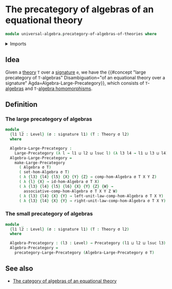 # The precategory of algebras of an equational theory

```agda
module universal-algebra.precategory-of-algebras-of-theories where
```

<details><summary>Imports</summary>

```agda
open import category-theory.large-precategories
open import category-theory.precategories

open import foundation.dependent-pair-types
open import foundation.sets
open import foundation.universe-levels

open import foundation-core.identity-types

open import universal-algebra.algebraic-theories
open import universal-algebra.algebras-of-theories
open import universal-algebra.homomorphisms-of-algebras
open import universal-algebra.models-of-signatures
open import universal-algebra.signatures
```

</details>

## Idea

Given a [theory](universal-algebra.algebraic-theories.md) `T` over a
[signature](universal-algebra.signatures.md) `σ`, we have the
{{#concept "large precategory of `T`-algebras" Disambiguation="of an equational theory over a signature" Agda=Algebra-Large-Precategory}},
which consists of `T`-[algebras](universal-algebra.algebras-of-theories.md) and
`T`-[algebra homomorphisms](universal-algebra.homomorphisms-of-algebras.md).

## Definition

### The large precategory of algebras

```agda
module _
  {l1 l2 : Level} (σ : signature l1) (T : Theory σ l2)
  where

  Algebra-Large-Precategory :
    Large-Precategory (λ l → l1 ⊔ l2 ⊔ lsuc l) (λ l3 l4 → l1 ⊔ l3 ⊔ l4)
  Algebra-Large-Precategory =
    make-Large-Precategory
      ( Algebra σ T)
      ( set-hom-Algebra σ T)
      ( λ {l3} {l4} {l5} {X} {Y} {Z} → comp-hom-Algebra σ T X Y Z)
      ( λ {l} {X} → id-hom-Algebra σ T X)
      ( λ {l3} {l4} {l5} {l6} {X} {Y} {Z} {W} →
        associative-comp-hom-Algebra σ T X Y Z W)
      ( λ {l3} {l4} {X} {Y} → left-unit-law-comp-hom-Algebra σ T X Y)
      ( λ {l3} {l4} {X} {Y} → right-unit-law-comp-hom-Algebra σ T X Y)
```

### The small precategory of algebras

```agda
module _
  {l1 l2 : Level} (σ : signature l1) (T : Theory σ l2)
  where

  Algebra-Precategory : (l3 : Level) → Precategory (l1 ⊔ l2 ⊔ lsuc l3) (l1 ⊔ l3)
  Algebra-Precategory =
    precategory-Large-Precategory (Algebra-Large-Precategory σ T)
```

## See also

- [The category of algebras of an equational theory](universal-algebra.category-of-algebras-of-theories.md)
